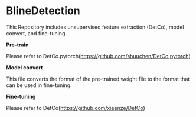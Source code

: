 # BlineDetection
This Repository includes unsupervised feature extraction (DetCo), model convert, and fine-tuning. 

**Pre-train** 

Please refer to DetCo.pytorch(https://github.com/shuuchen/DetCo.pytorch)


**Model convert**

This file converts the format of the pre-trained weight file to the format that can be used in fine-tuning.


**Fine-tuning**

Please refer to DetCo(https://github.com/xieenze/DetCo)
